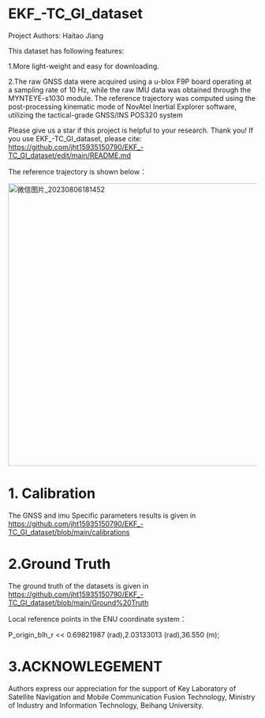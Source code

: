 # EKF_-TC_GI_dataset

Project Authors: Haitao Jiang


This dataset has following features:

1.More light-weight and easy for downloading.

2.The raw GNSS data were acquired using a u-blox F9P board operating at a sampling rate of 10 Hz, while the raw IMU data was obtained through the MYNTEYE-s1030 module. 
The reference trajectory was computed using the post-processing kinematic mode of NovAtel Inertial Explorer software, utilizing the tactical-grade GNSS/INS POS320 system

Please give us a star if this project is helpful to your research. Thank you! If you use EKF_-TC_GI_dataset, please cite:
https://github.com/jht15935150790/EKF_-TC_GI_dataset/edit/main/README.md


The reference trajectory is shown below：

<img width="573" alt="微信图片_20230806181452" src="https://github.com/jht15935150790/EKF_-TC_GI_dataset/assets/140075944/e3b00775-d4f1-4156-9c7b-2cc8d5da204c">







# 1. Calibration
The GNSS and imu Specific parameters results is given in https://github.com/jht15935150790/EKF_-TC_GI_dataset/blob/main/calibrations


# 2.Ground Truth
The ground truth of the datasets is given in https://github.com/jht15935150790/EKF_-TC_GI_dataset/blob/main/Ground%20Truth

Local reference points in the ENU coordinate system：

P_origin_blh_r << 0.69821987 (rad),2.03133013 (rad),36.550 (m); 




# 3.ACKNOWLEGEMENT
Authors express our appreciation for the support of Key Laboratory of Satellite Navigation and Mobile Communication Fusion Technology, Ministry of Industry and Information Technology, Beihang University.

